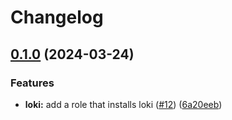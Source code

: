 # Changelog

## [0.1.0](https://github.com/mateusz-uminski/ansible-roles/compare/loki-v0.0.1...loki-v0.1.0) (2024-03-24)


### Features

* **loki:** add a role that installs loki ([#12](https://github.com/mateusz-uminski/ansible-roles/issues/12)) ([6a20eeb](https://github.com/mateusz-uminski/ansible-roles/commit/6a20eeb50c910fcb369ec095cb20b4a483ec8f1b))
